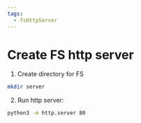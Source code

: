 ```yaml
---
tags:
  - fsHttpServer
---
```


# Create FS http server

1. Create directory for FS 
```bash
mkdir server
```
2. Run http server:
```bash
python3 -m http.server 80
```
